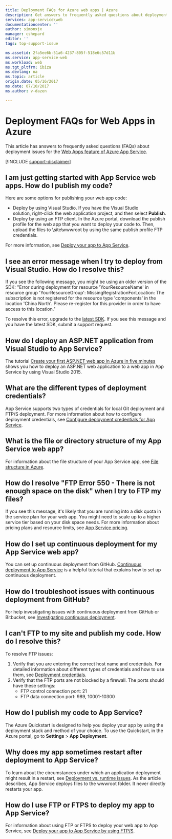 ```yaml
---
title: Deployment FAQs for Azure web apps | Azure
description: Get answers to frequently asked questions about deployment for the Web Apps feature of Azure App Service.
services: app-service\web
documentationcenter: ''
author: simonxjx
manager: cshepard
editor: ''
tags: top-support-issue

ms.assetid: 2fa5ee6b-51a6-4237-805f-518e6c57d11b
ms.service: app-service-web
ms.workload: web
ms.tgt_pltfrm: ibiza
ms.devlang: na
ms.topic: article
origin.date: 05/16/2017
ms.date: 07/10/2017
ms.author: v-dazen

---
```

# Deployment FAQs for Web Apps in Azure

This article has answers to frequently asked questions (FAQs) about deployment issues for the [Web Apps feature of Azure App Service](https://www.azure.cn/home/features/app-service/web-apps/).

[!INCLUDE [support-disclaimer](../../includes/support-disclaimer.md)]

## I am just getting started with App Service web apps. How do I publish my code?

Here are some options for publishing your web app code:

*   Deploy by using Visual Studio. If you have the Visual Studio solution, right-click the web application project, and then select **Publish**.
*   Deploy by using an FTP client. In the Azure portal, download the publish profile for the web app that you want to deploy your code to. Then, upload the files to \site\wwwroot by using the same publish profile FTP credentials.

For more information, see [Deploy your app to App Service](web-sites-deploy.md).

## I see an error message when I try to deploy from Visual Studio. How do I resolve this?

If you see the following message, you might be using an older version of the SDK: "Error during deployment for resource 'YourResourceName' in resource group 'YourResourceGroup': MissingRegistrationForLocation: The subscription is not registered for the resource type 'components' in the location 'China North'. Please re-register for this provider in order to have access to this location." 

To resolve this error, upgrade to the [latest SDK](/downloads/). If you see this message and you have the latest SDK, submit a support request.

## How do I deploy an ASP.NET application from Visual Studio to App Service?
<a id="deployasp"></a>

The tutorial [Create your first ASP.NET web app in Azure in five minutes](/app-service-web/web-sites-dotnet-get-started/) shows you how to deploy an ASP.NET web application to a web app in App Service by using Visual Studio 2015.

## What are the different types of deployment credentials?

App Service supports two types of credentials for local Git deployment and FTP/S deployment. For more information about how to configure deployment credentials, see [Configure deployment credentials for App Service](app-service-deployment-credentials.md).

## What is the file or directory structure of my App Service web app?

For information about the file structure of your App Service app, see [File structure in Azure](https://github.com/projectkudu/kudu/wiki/File-structure-on-azure).

## How do I resolve "FTP Error 550 - There is not enough space on the disk" when I try to FTP my files?

If you see this message, it's likely that you are running into a disk quota in the service plan for your web app. You might need to scale up to a higher service tier based on your disk space needs. For more information about pricing plans and resource limits, see [App Service pricing](https://www.azure.cn/pricing/details/app-service/).

## How do I set up continuous deployment for my App Service web app?

You can set up continuous deployment from GitHub. [Continuous deployment to App Service](app-service-continuous-deployment.md) is a helpful tutorial that explains how to set up continuous deployment.

## How do I troubleshoot issues with continuous deployment from GitHub?

For help investigating issues with continuous deployment from GitHub or Bitbucket, see [Investigating continuous deployment](https://github.com/projectkudu/kudu/wiki/Investigating-continuous-deployment).

## I can't FTP to my site and publish my code. How do I resolve this?

To resolve FTP issues:

1. Verify that you are entering the correct host name and credentials. For detailed information about different types of credentials and how to use them, see [Deployment credentials](https://github.com/projectkudu/kudu/wiki/Deployment-credentials).
2. Verify that the FTP ports are not blocked by a firewall. The ports should have these settings:
    * FTP control connection port: 21
    * FTP data connection port: 989, 10001-10300

## How do I publish my code to App Service?

The Azure Quickstart is designed to help you deploy your app by using the deployment stack and method of your choice. To use the Quickstart, in the Azure portal, go to **Settings** > **App Deployment**.

## Why does my app sometimes restart after deployment to App Service?

To learn about the circumstances under which an application deployment might result in a restart, see [Deployment vs. runtime issues](https://github.com/projectkudu/kudu/wiki/Deployment-vs-runtime-issues#deployments-and-web-app-restarts"). As the article describes, App Service deploys files to the wwwroot folder. It never directly restarts your app.

## How do I use FTP or FTPS to deploy my app to App Service?

For information about using FTP or FTPS to deploy your web app to App Service, see [Deploy your app to App Service by using FTP/S](app-service-deploy-ftp.md).
